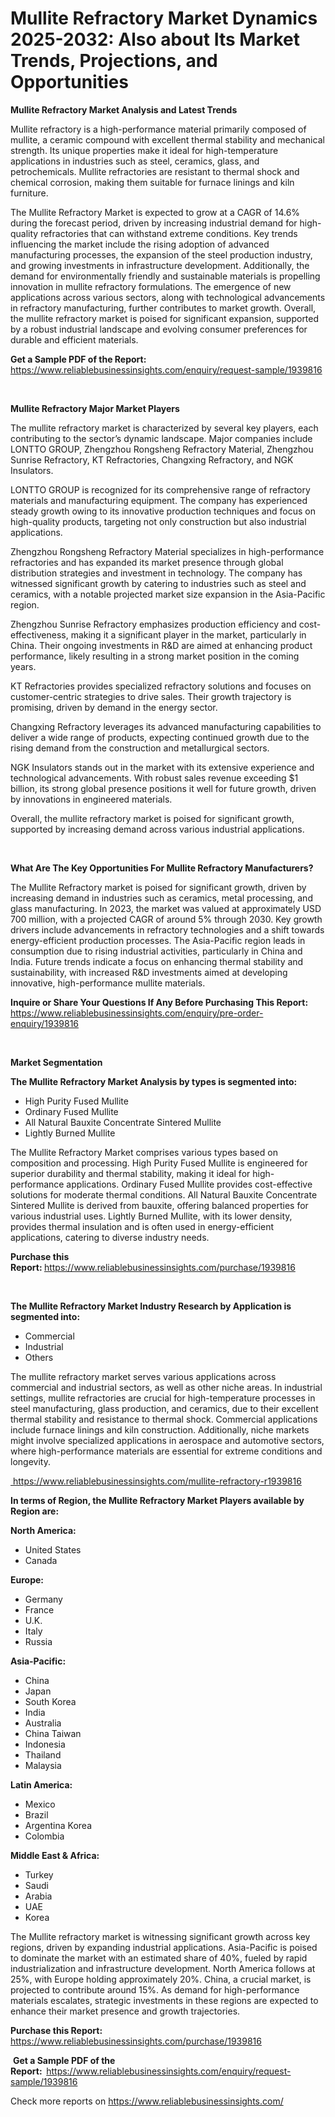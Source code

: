 <p><h1>Mullite Refractory Market Dynamics 2025-2032: Also about Its Market Trends, Projections, and Opportunities</h1></p><p><strong>Mullite Refractory Market Analysis and Latest Trends</strong></p>
<p><p>Mullite refractory is a high-performance material primarily composed of mullite, a ceramic compound with excellent thermal stability and mechanical strength. Its unique properties make it ideal for high-temperature applications in industries such as steel, ceramics, glass, and petrochemicals. Mullite refractories are resistant to thermal shock and chemical corrosion, making them suitable for furnace linings and kiln furniture.</p><p>The Mullite Refractory Market is expected to grow at a CAGR of 14.6% during the forecast period, driven by increasing industrial demand for high-quality refractories that can withstand extreme conditions. Key trends influencing the market include the rising adoption of advanced manufacturing processes, the expansion of the steel production industry, and growing investments in infrastructure development. Additionally, the demand for environmentally friendly and sustainable materials is propelling innovation in mullite refractory formulations. The emergence of new applications across various sectors, along with technological advancements in refractory manufacturing, further contributes to market growth. Overall, the mullite refractory market is poised for significant expansion, supported by a robust industrial landscape and evolving consumer preferences for durable and efficient materials.</p></p>
<p><strong>Get a Sample PDF of the Report:&nbsp;</strong> <a href="https://www.reliablebusinessinsights.com/enquiry/request-sample/1939816?utm_campaign=2179&utm_medium=2&utm_source=Github&utm_content=ia&utm_term=30012025&utm_id=mullite-refractory">https://www.reliablebusinessinsights.com/enquiry/request-sample/1939816</a></p>
<p>&nbsp;</p>
<p><strong>Mullite Refractory Major Market Players</strong></p>
<p><p>The mullite refractory market is characterized by several key players, each contributing to the sector’s dynamic landscape. Major companies include LONTTO GROUP, Zhengzhou Rongsheng Refractory Material, Zhengzhou Sunrise Refractory, KT Refractories, Changxing Refractory, and NGK Insulators. </p><p>LONTTO GROUP is recognized for its comprehensive range of refractory materials and manufacturing equipment. The company has experienced steady growth owing to its innovative production techniques and focus on high-quality products, targeting not only construction but also industrial applications.</p><p>Zhengzhou Rongsheng Refractory Material specializes in high-performance refractories and has expanded its market presence through global distribution strategies and investment in technology. The company has witnessed significant growth by catering to industries such as steel and ceramics, with a notable projected market size expansion in the Asia-Pacific region.</p><p>Zhengzhou Sunrise Refractory emphasizes production efficiency and cost-effectiveness, making it a significant player in the market, particularly in China. Their ongoing investments in R&D are aimed at enhancing product performance, likely resulting in a strong market position in the coming years.</p><p>KT Refractories provides specialized refractory solutions and focuses on customer-centric strategies to drive sales. Their growth trajectory is promising, driven by demand in the energy sector.</p><p>Changxing Refractory leverages its advanced manufacturing capabilities to deliver a wide range of products, expecting continued growth due to the rising demand from the construction and metallurgical sectors.</p><p>NGK Insulators stands out in the market with its extensive experience and technological advancements. With robust sales revenue exceeding $1 billion, its strong global presence positions it well for future growth, driven by innovations in engineered materials.</p><p>Overall, the mullite refractory market is poised for significant growth, supported by increasing demand across various industrial applications.</p></p>
<p>&nbsp;</p>
<p><strong>What Are The Key Opportunities For Mullite Refractory Manufacturers?</strong></p>
<p><p>The Mullite Refractory market is poised for significant growth, driven by increasing demand in industries such as ceramics, metal processing, and glass manufacturing. In 2023, the market was valued at approximately USD 700 million, with a projected CAGR of around 5% through 2030. Key growth drivers include advancements in refractory technologies and a shift towards energy-efficient production processes. The Asia-Pacific region leads in consumption due to rising industrial activities, particularly in China and India. Future trends indicate a focus on enhancing thermal stability and sustainability, with increased R&D investments aimed at developing innovative, high-performance mullite materials.</p></p>
<p><strong>Inquire or Share Your Questions If Any Before Purchasing This Report:</strong> <a href="https://www.reliablebusinessinsights.com/enquiry/pre-order-enquiry/1939816?utm_campaign=2179&utm_medium=2&utm_source=Github&utm_content=ia&utm_term=30012025&utm_id=mullite-refractory">https://www.reliablebusinessinsights.com/enquiry/pre-order-enquiry/1939816</a></p>
<p>&nbsp;</p>
<p><strong>Market Segmentation</strong></p>
<p><strong>The Mullite Refractory Market Analysis by types is segmented into:</strong></p>
<p><ul><li>High Purity Fused Mullite</li><li>Ordinary Fused Mullite</li><li>All Natural Bauxite Concentrate Sintered Mullite</li><li>Lightly Burned Mullite</li></ul></p>
<p><p>The Mullite Refractory Market comprises various types based on composition and processing. High Purity Fused Mullite is engineered for superior durability and thermal stability, making it ideal for high-performance applications. Ordinary Fused Mullite provides cost-effective solutions for moderate thermal conditions. All Natural Bauxite Concentrate Sintered Mullite is derived from bauxite, offering balanced properties for various industrial uses. Lightly Burned Mullite, with its lower density, provides thermal insulation and is often used in energy-efficient applications, catering to diverse industry needs.</p></p>
<p><strong>Purchase this Report:&nbsp;</strong><a href="https://www.reliablebusinessinsights.com/purchase/1939816?utm_campaign=2179&utm_medium=2&utm_source=Github&utm_content=ia&utm_term=30012025&utm_id=mullite-refractory">https://www.reliablebusinessinsights.com/purchase/1939816</a></p>
<p>&nbsp;</p>
<p><strong>The Mullite Refractory Market Industry Research by Application is segmented into:</strong></p>
<p><ul><li>Commercial</li><li>Industrial</li><li>Others</li></ul></p>
<p><p>The mullite refractory market serves various applications across commercial and industrial sectors, as well as other niche areas. In industrial settings, mullite refractories are crucial for high-temperature processes in steel manufacturing, glass production, and ceramics, due to their excellent thermal stability and resistance to thermal shock. Commercial applications include furnace linings and kiln construction. Additionally, niche markets might involve specialized applications in aerospace and automotive sectors, where high-performance materials are essential for extreme conditions and longevity.</p></p>
<p><a href="https://www.reliablebusinessinsights.com/mullite-refractory-r1939816?utm_campaign=2179&utm_medium=2&utm_source=Github&utm_content=ia&utm_term=30012025&utm_id=mullite-refractory">&nbsp;https://www.reliablebusinessinsights.com/mullite-refractory-r1939816</a></p>
<p><strong>In terms of Region, the Mullite Refractory Market Players available by Region are:</strong></p>
<p>
    <p> <strong> North America: </strong>
        <ul>
            <li>United States</li>
            <li>Canada</li>
        </ul>
        </p> 
    <p> <strong> Europe: </strong>
        <ul>
            <li>Germany</li>
            <li>France</li>
            <li>U.K.</li>
            <li>Italy</li>
            <li>Russia</li>
        </ul>
        </p> 
    <p> <strong> Asia-Pacific: </strong>
        <ul>
            <li>China</li>
            <li>Japan</li>
            <li>South Korea</li>
            <li>India</li>
            <li>Australia</li>
            <li>China Taiwan</li>
            <li>Indonesia</li>
            <li>Thailand</li>
            <li>Malaysia</li>
        </ul>
        </p> 
    <p> <strong> Latin America: </strong>
        <ul>
            <li>Mexico</li>
            <li>Brazil</li>
            <li>Argentina Korea</li>
            <li>Colombia</li>
        </ul>
        </p> 
    <p> <strong> Middle East & Africa: </strong>
        <ul>
            <li>Turkey</li>
            <li>Saudi</li>
            <li>Arabia</li>
            <li>UAE</li>
            <li>Korea</li>
        </ul>
    </p>
    </p>
<p><p>The Mullite refractory market is witnessing significant growth across key regions, driven by expanding industrial applications. Asia-Pacific is poised to dominate the market with an estimated share of 40%, fueled by rapid industrialization and infrastructure development. North America follows at 25%, with Europe holding approximately 20%. China, a crucial market, is projected to contribute around 15%. As demand for high-performance materials escalates, strategic investments in these regions are expected to enhance their market presence and growth trajectories.</p></p>
<p><strong>Purchase this Report: </strong><a href="https://www.reliablebusinessinsights.com/purchase/1939816?utm_campaign=2179&utm_medium=2&utm_source=Github&utm_content=ia&utm_term=30012025&utm_id=mullite-refractory">https://www.reliablebusinessinsights.com/purchase/1939816</a></p>
<p>&nbsp;<strong>Get a Sample PDF of the Report:&nbsp;&nbsp;</strong><a href="https://www.reliablebusinessinsights.com/enquiry/request-sample/1939816?utm_campaign=2179&utm_medium=2&utm_source=Github&utm_content=ia&utm_term=30012025&utm_id=mullite-refractory">https://www.reliablebusinessinsights.com/enquiry/request-sample/1939816</a></p>
<p><strong></strong></p>
<p>Check more reports on <a href="https://www.reliablebusinessinsights.com/?utm_campaign=2179&utm_medium=2&utm_source=Github&utm_content=ia&utm_term=30012025&utm_id=mullite-refractory">https://www.reliablebusinessinsights.com/</a></p>